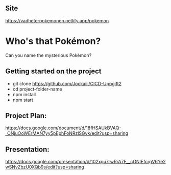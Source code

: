 ## Site
https://vadheterpokemonen.netlify.app/pokemon

# Who's that Pokémon?
Can you name the mysterious Pokémon?
## Getting started on the project
- git clone https://github.com/Jockaiii/CICD-Uppgift2
- cd project-folder-name
- npm install
- npm start

## Project Plan: 
https://docs.google.com/document/d/18fHSAUkBVAQ-_ONjuOoWErMAN7yy5pEphFoNRzlSGvk/edit?usp=sharing

## Presentation:
https://docs.google.com/presentation/d/102xgu7rwRrA7F__cGNIEfcrgV6Ye2wSNvZbzU0XQb9s/edit?usp=sharing
